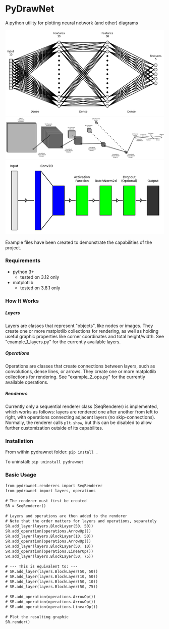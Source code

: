# PyDrawNet
A python utility for plotting neural network (and other) diagrams

![DenseEx1](examples/dense_example.png)
![ConvEx1](examples/conv_example.png)
![BlockEx1](examples/block_example.png)

Example files have been created to demonstrate the capabilities of the project.

### Requirements
- python 3+
    - tested on 3.12 only
- matplotlib
    - tested on 3.8.1 only

### How It Works
##### Layers
Layers are classes that represent "objects", like nodes or images. They create one or more matplotlib collections for rendering, as well as holding useful graphic properties like corner coordinates and total height/width. See "example_1_layers.py" for the currently available layers.

##### Operations
Operations are classes that create connections between layers, such as convolutions, dense lines, or arrows. They create one or more matplotlib collections for rendering. See "example_2_ops.py" for the currently available operations.

##### Renderers
Currently only a sequential renderer class (SeqRenderer) is implemented, which works as follows: layers are rendered one after another from left to right, with operations connecting adjacent layers (no skip-connections). Normally, the renderer calls `plt.show`, but this can be disabled to allow further customization outside of its capabilites.

### Installation
From within pydrawnet folder:
`pip install .`

To uninstall:
`pip uninstall pydrawnet`

### Basic Usage

```
from pydrawnet.renderers import SeqRenderer
from pydrawnet import layers, operations

# The renderer must first be created
SR = SeqRenderer()

# Layers and operations are then added to the renderer
# Note that the order matters for layers and operations, separately
SR.add_layer(layers.BlockLayer(50, 50))
SR.add_operation(operations.ArrowOp())
SR.add_layer(layers.BlockLayer(10, 50))
SR.add_operation(operations.ArrowOp())
SR.add_layer(layers.BlockLayer(50, 10))
SR.add_operation(operations.LinearOp())
SR.add_layer(layers.BlockLayer(50, 75))

# --- This is equivalent to: ---
# SR.add_layer(layers.BlockLayer(50, 50))
# SR.add_layer(layers.BlockLayer(10, 50))
# SR.add_layer(layers.BlockLayer(50, 10))
# SR.add_layer(layers.BlockLayer(50, 75))

# SR.add_operation(operations.ArrowOp())
# SR.add_operation(operations.ArrowOp())
# SR.add_operation(operations.LinearOp())

# Plot the resulting graphic
SR.render()
```